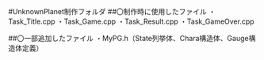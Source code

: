 #UnknownPlanet制作フォルダ
##〇制作時に使用したファイル
・Task_Title.cpp
・Task_Game.cpp
・Task_Result.cpp
・Task_GameOver.cpp
	
##〇一部追加したファイル
・MyPG.h（State列挙体、Chara構造体、Gauge構造体定義）
